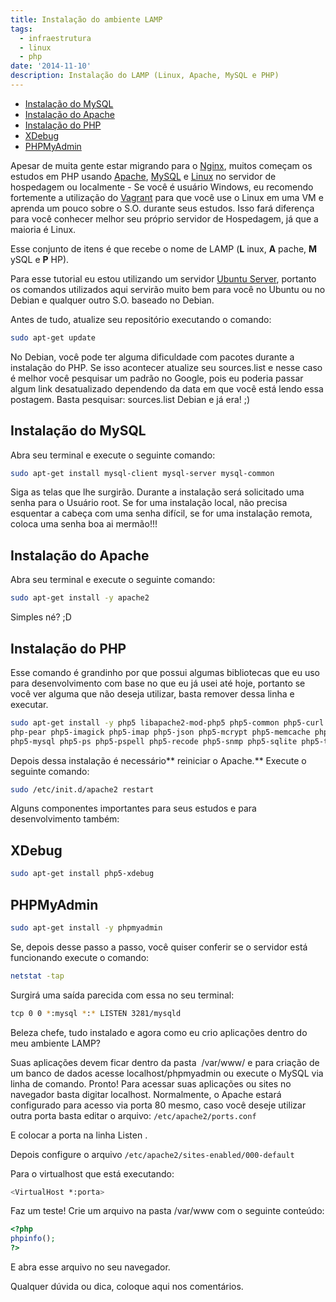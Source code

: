 ```yaml
---
title: Instalação do ambiente LAMP
tags:
  - infraestrutura
  - linux
  - php
date: '2014-11-10'
description: Instalação do LAMP (Linux, Apache, MySQL e PHP)
---
```


<!-- vscode-markdown-toc -->
* [Instalação do MySQL](#InstalaodoMySQL)
* [Instalação do Apache](#InstalaodoApache)
* [Instalação do PHP](#InstalaodoPHP)
* [XDebug](#XDebug)
* [PHPMyAdmin](#PHPMyAdmin)

<!-- vscode-markdown-toc-config
	numbering=false
	autoSave=true
	/vscode-markdown-toc-config -->
<!-- /vscode-markdown-toc -->

Apesar de muita gente estar migrando para o [Nginx](https://pt.wikipedia.org/wiki/Nginx "Nginx"), muitos começam os estudos em PHP usando [Apache](https://pt.wikipedia.org/wiki/Servidor_Apache "Apache"), [MySQL](https://pt.wikipedia.org/wiki/MySQL "MySQL") e [Linux](https://pt.wikipedia.org/wiki/Linux "Linux") no servidor de hospedagem ou localmente - Se você é usuário Windows, eu recomendo fortemente a utilização do [Vagrant](https://woliveiras.com.br/tags/Vagrant/ "Crie e compartilhe ambientes com o Vagrant (Instalação)") para que você use o Linux em uma VM e aprenda um pouco sobre o S.O. durante seus estudos. Isso fará diferença para você conhecer melhor seu próprio servidor de Hospedagem, já que a maioria é Linux.

Esse conjunto de itens é que recebe o nome de LAMP (**L** inux, **A** pache, **M** ySQL e **P** HP).

Para esse tutorial eu estou utilizando um servidor [Ubuntu Server](https://www.ubuntu.com/download/server "Ubuntu Server"), portanto os comandos utilizados aqui servirão muito bem para você no Ubuntu ou no Debian e qualquer outro S.O. baseado no Debian.

Antes de tudo, atualize seu repositório executando o comando:

```bash
sudo apt-get update
```

No Debian, você pode ter alguma dificuldade com pacotes durante a instalação do PHP. Se isso acontecer atualize seu sources.list e nesse caso é melhor você pesquisar um padrão no Google, pois eu poderia passar algum link desatualizado dependendo da data em que você está lendo essa postagem. Basta pesquisar: sources.list Debian e já era! ;)



## <a name='InstalaodoMySQL'></a>Instalação do MySQL

Abra seu terminal e execute o seguinte comando:

```bash
sudo apt-get install mysql-client mysql-server mysql-common
```

Siga as telas que lhe surgirão. Durante a instalação será solicitado uma senha para o Usuário root. Se for uma instalação local, não precisa esquentar a cabeça com uma senha difícil, se for uma instalação remota, coloca uma senha boa ai mermão!!!

## <a name='InstalaodoApache'></a>Instalação do Apache

Abra seu terminal e execute o seguinte comando:

```bash
sudo apt-get install -y apache2
```

Simples né? ;D

## <a name='InstalaodoPHP'></a>Instalação do PHP

Esse comando é grandinho por que possui algumas bibliotecas que eu uso para desenvolvimento com base no que eu já usei até hoje, portanto se você ver alguma que não deseja utilizar, basta remover dessa linha e executar.

```bash
sudo apt-get install -y php5 libapache2-mod-php5 php5-common php5-curl php5-dev php5-gd php5-idn
php-pear php5-imagick php5-imap php5-json php5-mcrypt php5-memcache php5-mhash php5-ming
php5-mysql php5-ps php5-pspell php5-recode php5-snmp php5-sqlite php5-tidy php5-xmlrpc php5-xsl
```

Depois dessa instalação é necessário** reiniciar o Apache.** Execute o seguinte comando:

```bash
sudo /etc/init.d/apache2 restart
```

Alguns componentes importantes para seus estudos e para desenvolvimento também:

## <a name='XDebug'></a>XDebug

```bash
sudo apt-get install php5-xdebug
```

## <a name='PHPMyAdmin'></a>PHPMyAdmin

```bash
sudo apt-get install -y phpmyadmin
```

Se, depois desse passo a passo, você quiser conferir se o servidor está funcionando execute o comando:

```bash
netstat -tap
```

Surgirá uma saída parecida com essa no seu terminal:

```bash
tcp 0 0 *:mysql *:* LISTEN 3281/mysqld
```

Beleza chefe, tudo instalado e agora como eu crio aplicações dentro do meu ambiente LAMP?

Suas aplicações devem ficar dentro da pasta  /var/www/ e para criação de um banco de dados acesse localhost/phpmyadmin ou execute o MySQL via linha de comando. Pronto! Para acessar suas aplicações ou sites no navegador basta digitar localhost. Normalmente, o Apache estará configurado para acesso via porta 80 mesmo, caso você deseje utilizar outra porta basta editar o arquivo: `/etc/apache2/ports.conf`

E colocar a porta na linha Listen <porta>.

Depois configure o arquivo `/etc/apache2/sites-enabled/000-default`

Para o virtualhost que está executando:

```bash
<VirtualHost *:porta>
```

Faz um teste! Crie um arquivo na pasta /var/www com o seguinte conteúdo:

```php
<?php
phpinfo();
?>
```

E abra esse arquivo no seu navegador.

Qualquer dúvida ou dica, coloque aqui nos comentários.
